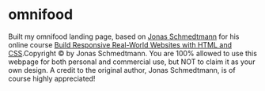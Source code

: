 # omnifood

Built my omnifood landing page, based on <a href="#" class="footer__link">Jonas Schmedtmann</a> for
            his online course
            <a href="#" class="footer__link"> Build Responsive Real-World Websites with HTML and CSS</a>.Copyright
            &copy; by Jonas Schmedtmann. You are 100% allowed to use this
            webpage for both personal and commercial use, but NOT to claim it as
            your own design. A credit to the original author, Jonas Schmedtmann,
            is of course highly appreciated!
